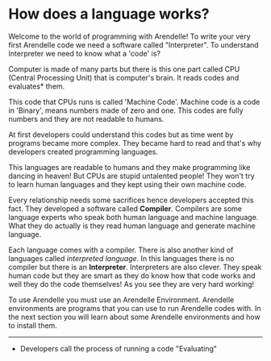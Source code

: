 # How does a language works?
Welcome to the world of programming with Arendelle! To write your very first Arendelle code we need a software called "Interpreter". To understand Interpreter we need to know what a 'code' is?

Computer is made of many parts but there is this one part called CPU (Central Processing Unit) that is computer's brain. It reads codes and evaluates* them.

This code that CPUs runs is called 'Machine Code'. Machine code is a code in 'Binary', means numbers made of zero and one. This codes are fully numbers and they are not readable to humans.

At first developers could understand this codes but as time went by programs became more complex. They became hard to read and that's why developers created programming languages. 

This languages are readable to humans and they make programming like dancing in heaven! But CPUs are stupid untalented people! They won't try to learn human languages and they kept using their own machine code.

Every relationship needs some sacrifices hence developers accepted this fact. They developed a software called **Compiler**. Compilers are some language experts who speak both human language and machine language. What they do actually is they read human language and generate machine language.

Each language comes with a compiler. There is also another kind of languages called *interpreted language*. In this languages there is no compiler but there is an **Interpreter**. Interpreters are also clever. They speak human code but they are smart as they do know how that code works and well they do the code themselves! As you see they are very hard working!

To use Arendelle you must use an Arendelle Environment. Arendelle environments are programs that you can use to run Arendelle codes with. In the next section you will learn about some Arendelle environments and how to install them.

---

* Developers call the process of running a code "Evaluating"
